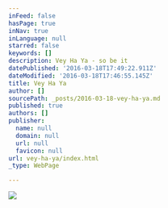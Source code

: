 ```yaml
---
inFeed: false
hasPage: true
inNav: true
inLanguage: null
starred: false
keywords: []
description: Vey Ha Ya - so be it
datePublished: '2016-03-18T17:49:22.911Z'
dateModified: '2016-03-18T17:46:55.145Z'
title: Vey Ha Ya
author: []
sourcePath: _posts/2016-03-18-vey-ha-ya.md
published: true
authors: []
publisher:
  name: null
  domain: null
  url: null
  favicon: null
url: vey-ha-ya/index.html
_type: WebPage

---
```

![](https://the-grid-user-content.s3-us-west-2.amazonaws.com/e88cba8b-fb9c-4ceb-ab52-6605f1cf5132.jpg)